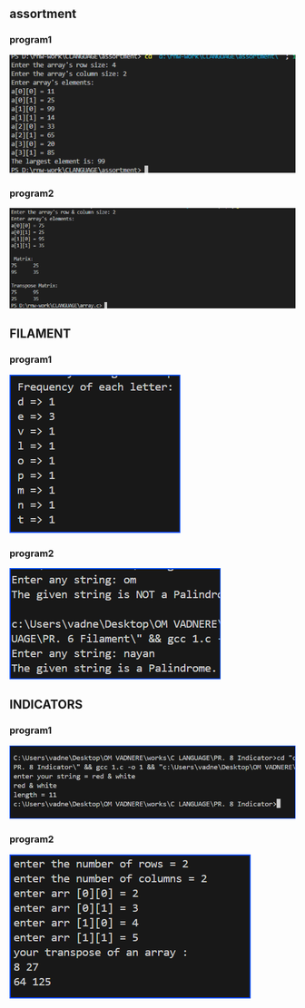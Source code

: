 <h2>assortment</h2>
<h3>program1</h3>
<img src="assortment-output/largestelement.png" />
<h3>program2</h3>
<img src="assortment-output/matrix.png" />

<h2>FILAMENT</h2>
<h3>program1</h3>
<img src="PR. 6 Filament/ss/frequently.png" />
<h3>program2</h3>
<img src="PR. 6 Filament/ss/palindrome.png" />

<h2>INDICATORS</h2>
<h3>program1</h3>
<img src="PR. 8 Indicator/ss/1.png" />
<h3>program2</h3>
<img src="PR. 8 Indicator/ss/2.png" />

